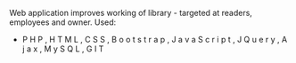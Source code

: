 Web application improves working of library - targeted at readers, employees and owner. 
Used:
- P H P , H T M L , C S S , B o o t s t r a p , J a v a S c r i p t , J Q u e r y , A j a x ,
M y S Q L , G I T
